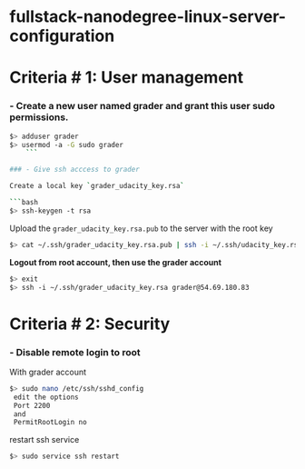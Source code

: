 # fullstack-nanodegree-linux-server-configuration

# Criteria # 1: User management

### - Create a new user named grader and grant this user sudo permissions.

```bash
$> adduser grader
$> usermod -a -G sudo grader
    ```

### - Give ssh acccess to grader

Create a local key `grader_udacity_key.rsa`

```bash
$> ssh-keygen -t rsa
```

Upload the `grader_udacity_key.rsa.pub` to the server with the root key

  ```bash
  $> cat ~/.ssh/grader_udacity_key.rsa.pub | ssh -i ~/.ssh/udacity_key.rsa root@54.69.180.83 "mkdir /home/grader/.ssh && cat >> /home/grader/.ssh/authorized_keys"
  ```

**Logout from root account, then use the grader account**

  ```bash
$> exit
$> ssh -i ~/.ssh/grader_udacity_key.rsa grader@54.69.180.83
  ```

# Criteria # 2: Security

### - Disable remote login to root

With grader account

  ```bash
$> sudo nano /etc/ssh/sshd_config
   edit the options
   Port 2200
   and 
   PermitRootLogin no
  ```
  
restart ssh service

  ```bash
$> sudo service ssh restart
  ```
